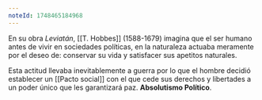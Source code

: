 ```yaml
---
noteId: 1748465184968
---
```


En su obra *Leviatán*, [[T. Hobbes]] (1588-1679) imagina que el ser humano antes de vivir en sociedades políticas, en la naturaleza actuaba meramente por el deseo de: conservar su vida y satisfacer sus apetitos naturales.

Esta actitud llevaba inevitablemente a guerra por lo que el hombre decidió establecer un [[Pacto social]] con el que cede sus derechos y libertades a un poder único que les garantizará paz. **Absolutismo Político**.
